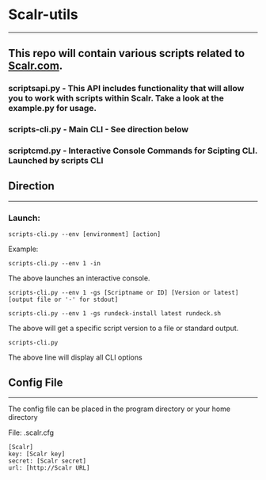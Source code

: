 # __Scalr-utils__
---
##  This repo will contain various scripts related to [Scalr.com](https://www.scalr.com).

### **scriptsapi.py** - This API includes functionality that will allow you to work with scripts within Scalr. Take a look at the example.py for usage.

### **scripts-cli.py** - Main CLI - See direction below

### **scriptcmd.py** - Interactive Console Commands for Scipting CLI. Launched by scripts CLI

## Direction ##
---
### Launch: ###
`scripts-cli.py --env [environment] [action]`

Example:

`scripts-cli.py --env 1 -in`

The above launches an interactive console.

`scripts-cli.py --env 1 -gs [Scriptname or ID] [Version or latest] [output file or '-' for stdout]`

`scripts-cli.py --env 1 -gs rundeck-install latest rundeck.sh`

The above will get a specific script version to a file or standard output.

`scripts-cli.py`

The above line will display all CLI options

## Config File ##

---
The config file can be placed in the program directory or your home directory

File: .scalr.cfg

```
[Scalr]
key: [Scalr key]
secret: [Scalr secret]
url: [http://Scalr URL]
```
